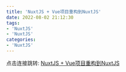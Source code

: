 ```yaml
---
title: 'NuxtJS + Vue项目重构到NuxtJS'
date: 2022-08-02 21:12:30
tags:
- 'NuxtJS'
- 'NuxtJS'
categories:
- 'NuxtJS'
---
```

点击连接跳转: [NuxtJS + Vue项目重构到NuxtJS](https://www.bilibili.com/video/BV1Q44y1N7Gz?p=1&vd_source=e598a8a77d7df8e2041a6c381dec06d1)
